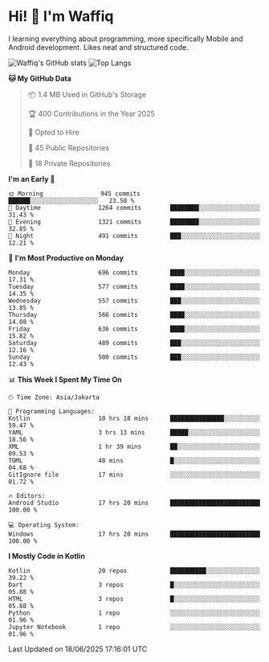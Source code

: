 
# Hi! 👋 I'm Waffiq

I learning everything about programming, more specifically Mobile and Android development. Likes neat and structured code.

<!-- Get to know more about me?

<a href="https://www.linkedin.com/in/waffiqaziz/"><img src="https://img.shields.io/static/v1?label=%20&message=LinkedIn&logo=linkedin&logoColor=white&color=0A66C2&style=for-the-badge" alt="LinkedIn"></a>
<a href="https://www.instagram.com/waffiqaziz/"><img src="https://img.shields.io/static/v1?label=%20&message=instagram&logo=instagram&logoColor=white&labelColor=%23E1306C&color=%23E1306C&style=for-the-badge" alt="Instagram"></a>
<a href="https://web.facebook.com/WaffiqAziz/"><img src="https://img.shields.io/static/v1?label=%20&message=Facebook&logo=facebook&logoColor=white&color=1877F2&style=for-the-badge" alt="Facebook"></a>
<a href="https://twitter.com/waffiqaziz"><img src="https://img.shields.io/static/v1?label=%20&message=X&logo=x&logoColor=white&color=000000&style=for-the-badge" alt="X"></a> -->

![Waffiq's GitHub stats](https://github-readme-stats-eight-theta.vercel.app/api?username=waffiqaziz&show_icons=true&include_all_commits=true&count_private=true&theme=dark)
![Top Langs](https://github-readme-stats.vercel.app/api/top-langs/?username=waffiqaziz&layout=compact&langs_count=8&theme=dark)

<!--START_SECTION:waka-->
**🐱 My GitHub Data** 

> 📦 1.4 MB Used in GitHub's Storage 
 > 
> 🏆 400 Contributions in the Year 2025
 > 
> 💼 Opted to Hire
 > 
> 📜 45 Public Repositories 
 > 
> 🔑 18 Private Repositories 
 > 
**I'm an Early 🐤** 

```text
🌞 Morning                945 commits         ██████░░░░░░░░░░░░░░░░░░░   23.50 % 
🌆 Daytime                1264 commits        ████████░░░░░░░░░░░░░░░░░   31.43 % 
🌃 Evening                1321 commits        ████████░░░░░░░░░░░░░░░░░   32.85 % 
🌙 Night                  491 commits         ███░░░░░░░░░░░░░░░░░░░░░░   12.21 % 
```
📅 **I'm Most Productive on Monday** 

```text
Monday                   696 commits         ████░░░░░░░░░░░░░░░░░░░░░   17.31 % 
Tuesday                  577 commits         ████░░░░░░░░░░░░░░░░░░░░░   14.35 % 
Wednesday                557 commits         ███░░░░░░░░░░░░░░░░░░░░░░   13.85 % 
Thursday                 566 commits         ████░░░░░░░░░░░░░░░░░░░░░   14.08 % 
Friday                   636 commits         ████░░░░░░░░░░░░░░░░░░░░░   15.82 % 
Saturday                 489 commits         ███░░░░░░░░░░░░░░░░░░░░░░   12.16 % 
Sunday                   500 commits         ███░░░░░░░░░░░░░░░░░░░░░░   12.43 % 
```


📊 **This Week I Spent My Time On** 

```text
🕑︎ Time Zone: Asia/Jakarta

💬 Programming Languages: 
Kotlin                   10 hrs 18 mins      ███████████████░░░░░░░░░░   59.47 % 
YAML                     3 hrs 13 mins       █████░░░░░░░░░░░░░░░░░░░░   18.56 % 
XML                      1 hr 39 mins        ██░░░░░░░░░░░░░░░░░░░░░░░   09.53 % 
TOML                     48 mins             █░░░░░░░░░░░░░░░░░░░░░░░░   04.68 % 
GitIgnore file           17 mins             ░░░░░░░░░░░░░░░░░░░░░░░░░   01.72 % 

🔥 Editors: 
Android Studio           17 hrs 20 mins      █████████████████████████   100.00 % 

💻 Operating System: 
Windows                  17 hrs 20 mins      █████████████████████████   100.00 % 
```

**I Mostly Code in Kotlin** 

```text
Kotlin                   20 repos            ██████████░░░░░░░░░░░░░░░   39.22 % 
Dart                     3 repos             █░░░░░░░░░░░░░░░░░░░░░░░░   05.88 % 
HTML                     3 repos             █░░░░░░░░░░░░░░░░░░░░░░░░   05.88 % 
Python                   1 repo              ░░░░░░░░░░░░░░░░░░░░░░░░░   01.96 % 
Jupyter Notebook         1 repo              ░░░░░░░░░░░░░░░░░░░░░░░░░   01.96 % 
```




 Last Updated on 18/06/2025 17:16:01 UTC
<!--END_SECTION:waka-->
